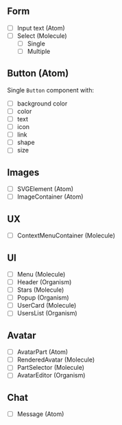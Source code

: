 ## Form

- [ ] Input text (Atom)
- [ ] Select (Molecule)
  - [ ] Single
  - [ ] Multiple

## Button (Atom)
Single `Button` component with:
- [ ] background color
- [ ] color
- [ ] text
- [ ] icon
- [ ] link
- [ ] shape
- [ ] size

## Images
- [ ] SVGElement (Atom)
- [ ] ImageContainer (Atom)

## UX
- [ ] ContextMenuContainer (Molecule)

## UI
- [ ] Menu (Molecule)
- [ ] Header (Organism)
- [ ] Stars (Molecule)
- [ ] Popup (Organism)
- [ ] UserCard (Molecule)
- [ ] UsersList (Organism)

## Avatar
- [ ] AvatarPart (Atom)
- [ ] RenderedAvatar (Molecule)
- [ ] PartSelector (Molecule)
- [ ] AvatarEditor (Organism)

## Chat
- [ ] Message (Atom)